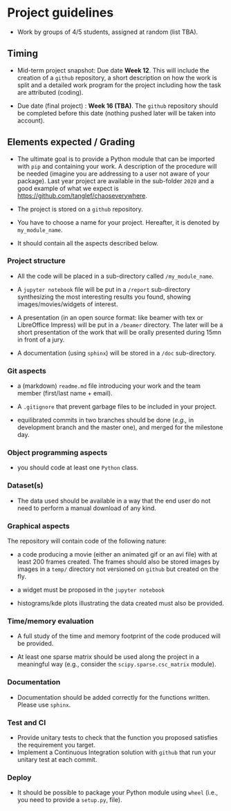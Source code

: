 # Project guidelines

- Work by groups of 4/5 students, assigned at random (list TBA).


## Timing
- Mid-term project snapshot: Due date **Week 12**. This will include the creation of a ```github``` repository, a short description on how the work is split and a detailed work program for the project including how the task are attributed (coding).

- Due date (final project) : **Week 16 (TBA)**. The ```github``` repository should be completed before this date (nothing pushed later will be taken into account).




## Elements expected /  Grading

- The ultimate goal is to provide a Python module that can be imported with `pip` and containing your work.
A description of the procedure will be needed (imagine you are addressing to a user not aware of your package). Last year project are available in the sub-folder `2020` and a good example of what we expect is <https://github.com/tanglef/chaoseverywhere>.

- The project is stored on a `github` repository.

- You have to choose a name for your project. Hereafter, it is denoted by `my_module_name`.

- It should contain all the aspects described below.

### Project structure

- All the code will be placed in a sub-directory called `/my_module_name`.

- A `jupyter notebook` file  will be put in a `/report` sub-directory synthesizing the most interesting results you found, showing images/movies/widgets of interest.

- A presentation (in an open source format: like beamer with tex or LibreOffice Impress) will be put in a `/beamer` directory. The later will be a short presentation of the work that will be orally presented during 15mn in front of a jury.

- A documentation (using `sphinx`) will be stored in a `/doc` sub-directory.

### Git aspects

- a (markdown) `readme.md` file introducing your work and the team member (first/last name + email).

- A `.gitignore` that prevent garbage files to be included in your project.

- equilibrated commits in two branches should be done (*e.g.,* in development branch and the master one), and merged for the milestone day.

### Object programming aspects

- you should code at least one `Python` class.

### Dataset(s)

- The data used should be available in a way that the end user do not need to perform a manual download of any kind.

### Graphical aspects

The repository will contain code of the following nature:

- a code producing a movie (either an animated gif or an avi file) with at least 200 frames created. The frames should also be stored images by images in a `temp/` directory not versioned on `github` but created on the fly.

- a widget must be proposed in the `jupyter notebook`

- histograms/kde plots illustrating the data created must also be provided.

### Time/memory evaluation

- A full study of the time and memory footprint of the code produced will be provided.

- At least one sparse matrix should be used along the project in a meaningful way (e.g., consider the `scipy.sparse.csc_matrix` module).

### Documentation

- Documentation should be added correctly for the functions written. Please use `sphinx`.

### Test and CI

- Provide unitary tests to check that the function you proposed satisfies the requirement you target.
- Implement a Continuous Integration solution with `github` that run your unitary test at each commit.

### Deploy

- It should be possible to package your Python module using `wheel` (i.e., you need to provide a `setup.py`,  file).
